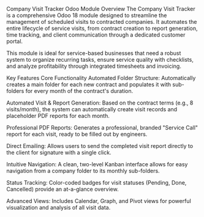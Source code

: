 Company Visit Tracker Odoo Module
Overview
The Company Visit Tracker is a comprehensive Odoo 18 module designed to streamline the management of scheduled visits to contracted companies. It automates the entire lifecycle of service visits, from contract creation to report generation, time tracking, and client communication through a dedicated customer portal.

This module is ideal for service-based businesses that need a robust system to organize recurring tasks, ensure service quality with checklists, and analyze profitability through integrated timesheets and invoicing.

Key Features
Core Functionality
Automated Folder Structure: Automatically creates a main folder for each new contract and populates it with sub-folders for every month of the contract's duration.

Automated Visit & Report Generation: Based on the contract terms (e.g., 8 visits/month), the system can automatically create visit records and placeholder PDF reports for each month.

Professional PDF Reports: Generates a professional, branded "Service Call" report for each visit, ready to be filled out by engineers.

Direct Emailing: Allows users to send the completed visit report directly to the client for signature with a single click.

Intuitive Navigation: A clean, two-level Kanban interface allows for easy navigation from a company folder to its monthly sub-folders.

Status Tracking: Color-coded badges for visit statuses (Pending, Done, Cancelled) provide an at-a-glance overview.

Advanced Views: Includes Calendar, Graph, and Pivot views for powerful visualization and analysis of all visit data.
